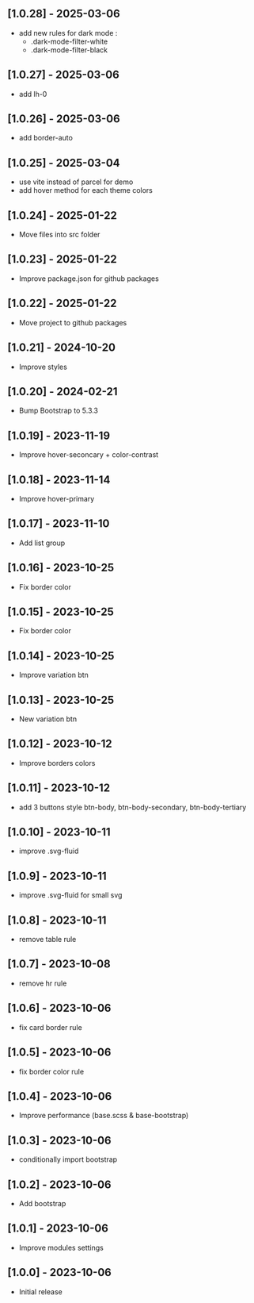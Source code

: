 ## [1.0.28] - 2025-03-06
- add new rules for dark mode :
  - .dark-mode-filter-white
  - .dark-mode-filter-black

## [1.0.27] - 2025-03-06
- add lh-0

## [1.0.26] - 2025-03-06
- add border-auto

## [1.0.25] - 2025-03-04
- use vite instead of parcel for demo
- add hover method for each theme colors

## [1.0.24] - 2025-01-22
- Move files into src folder

## [1.0.23] - 2025-01-22
- Improve package.json for github packages

## [1.0.22] - 2025-01-22
- Move project to github packages

## [1.0.21] - 2024-10-20
- Improve styles

## [1.0.20] - 2024-02-21
- Bump Bootstrap to 5.3.3

## [1.0.19] - 2023-11-19
- Improve hover-seconcary + color-contrast

## [1.0.18] - 2023-11-14
- Improve hover-primary

## [1.0.17] - 2023-11-10
- Add list group

## [1.0.16] - 2023-10-25
- Fix border color

## [1.0.15] - 2023-10-25
- Fix border color

## [1.0.14] - 2023-10-25
- Improve variation btn

## [1.0.13] - 2023-10-25
- New variation btn

## [1.0.12] - 2023-10-12
- Improve borders colors

## [1.0.11] - 2023-10-12
- add 3 buttons style btn-body, btn-body-secondary, btn-body-tertiary

## [1.0.10] - 2023-10-11
- improve .svg-fluid

## [1.0.9] - 2023-10-11
- improve .svg-fluid for small svg

## [1.0.8] - 2023-10-11
- remove table rule

## [1.0.7] - 2023-10-08
- remove hr rule

## [1.0.6] - 2023-10-06
- fix card border rule

## [1.0.5] - 2023-10-06
- fix border color rule

## [1.0.4] - 2023-10-06
- Improve performance (base.scss & base-bootstrap)

## [1.0.3] - 2023-10-06
- conditionally import bootstrap

## [1.0.2] - 2023-10-06
- Add bootstrap

## [1.0.1] - 2023-10-06
- Improve modules settings

## [1.0.0] - 2023-10-06
- Initial release
